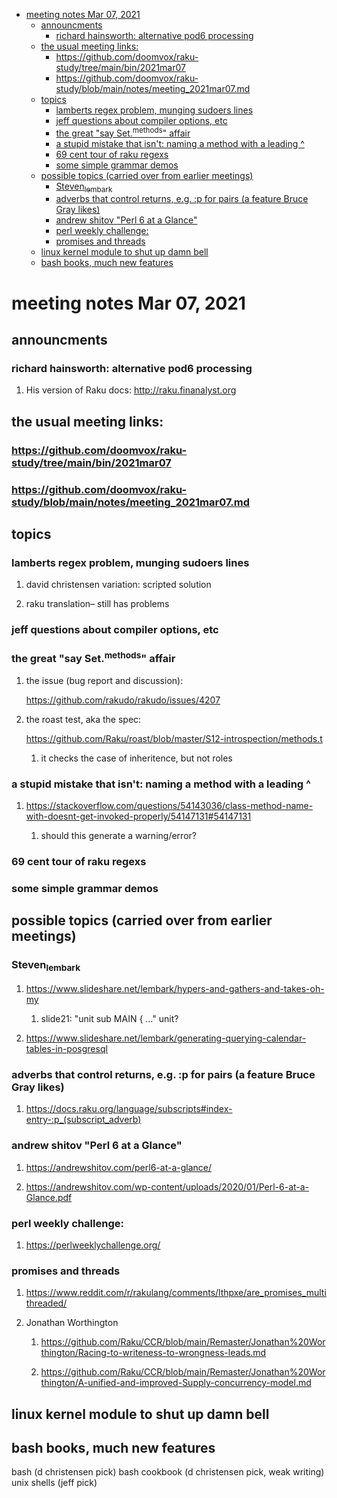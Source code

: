 - [meeting notes Mar 07, 2021](#org60f993f)
  - [announcments](#orga973860)
    - [richard hainsworth: alternative pod6 processing](#orgac25c8f)
  - [the usual meeting links:](#orgfc83dab)
    - [<https://github.com/doomvox/raku-study/tree/main/bin/2021mar07>](#org8b0e78e)
    - [<https://github.com/doomvox/raku-study/blob/main/notes/meeting_2021mar07.md>](#org1e437eb)
  - [topics](#org1fecfbe)
    - [lamberts regex problem, munging sudoers lines](#org39c09ac)
    - [jeff questions about compiler options, etc](#org433235f)
    - [the great "say Set.<sup>methods</sup>" affair](#org5c7aa0d)
    - [a stupid mistake that isn't: naming a method with a leading ^](#org57dad95)
    - [69 cent tour of raku regexs](#org9bd8c58)
    - [some simple grammar demos](#orgd22e99d)
  - [possible topics (carried over from earlier meetings)](#org08b97e3)
    - [Steven<sub>lembark</sub>](#orgb9547ea)
    - [adverbs that control returns, e.g. :p for pairs (a feature Bruce Gray likes)](#org2ebd029)
    - [andrew shitov "Perl 6 at a Glance"](#orgd5532e8)
    - [perl weekly challenge:](#org0569d98)
    - [promises and threads](#orga586cd4)
  - [linux kernel module to shut up damn bell](#org8fdc9a1)
  - [bash books, much new features](#org5dbb0ff)


<a id="org60f993f"></a>

# meeting notes Mar 07, 2021


<a id="orga973860"></a>

## announcments


<a id="orgac25c8f"></a>

### richard hainsworth: alternative pod6 processing

1.  His version of Raku docs: <http://raku.finanalyst.org>


<a id="orgfc83dab"></a>

## the usual meeting links:


<a id="org8b0e78e"></a>

### <https://github.com/doomvox/raku-study/tree/main/bin/2021mar07>


<a id="org1e437eb"></a>

### <https://github.com/doomvox/raku-study/blob/main/notes/meeting_2021mar07.md>


<a id="org1fecfbe"></a>

## topics


<a id="org39c09ac"></a>

### lamberts regex problem, munging sudoers lines

1.  david christensen variation: scripted solution

2.  raku translation&#x2013; still has problems


<a id="org433235f"></a>

### jeff questions about compiler options, etc


<a id="org5c7aa0d"></a>

### the great "say Set.<sup>methods</sup>" affair

1.  the issue (bug report and discussion):

    <https://github.com/rakudo/rakudo/issues/4207>

2.  the roast test, aka the spec:

    <https://github.com/Raku/roast/blob/master/S12-introspection/methods.t>
    
    1.  it checks the case of inheritence, but not roles


<a id="org57dad95"></a>

### a stupid mistake that isn't: naming a method with a leading ^

1.  <https://stackoverflow.com/questions/54143036/class-method-name-with-doesnt-get-invoked-properly/54147131#54147131>

    1.  should this generate a warning/error?


<a id="org9bd8c58"></a>

### 69 cent tour of raku regexs


<a id="orgd22e99d"></a>

### some simple grammar demos


<a id="org08b97e3"></a>

## possible topics (carried over from earlier meetings)


<a id="orgb9547ea"></a>

### Steven<sub>lembark</sub>

1.  <https://www.slideshare.net/lembark/hypers-and-gathers-and-takes-oh-my>

    1.  slide21:  "unit sub MAIN { &#x2026;"  unit?

2.  <https://www.slideshare.net/lembark/generating-querying-calendar-tables-in-posgresql>


<a id="org2ebd029"></a>

### adverbs that control returns, e.g. :p for pairs (a feature Bruce Gray likes)

1.  <https://docs.raku.org/language/subscripts#index-entry-:p_(subscript_adverb)>


<a id="orgd5532e8"></a>

### andrew shitov "Perl 6 at a Glance"

1.  <https://andrewshitov.com/perl6-at-a-glance/>

2.  <https://andrewshitov.com/wp-content/uploads/2020/01/Perl-6-at-a-Glance.pdf>


<a id="org0569d98"></a>

### perl weekly challenge:

1.  <https://perlweeklychallenge.org/>


<a id="orga586cd4"></a>

### promises and threads

1.  <https://www.reddit.com/r/rakulang/comments/lthpxe/are_promises_multithreaded/>

2.  Jonathan Worthington

    1.  <https://github.com/Raku/CCR/blob/main/Remaster/Jonathan%20Worthington/Racing-to-writeness-to-wrongness-leads.md>
    
    2.  <https://github.com/Raku/CCR/blob/main/Remaster/Jonathan%20Worthington/A-unified-and-improved-Supply-concurrency-model.md>


<a id="org8fdc9a1"></a>

## linux kernel module to shut up damn bell


<a id="org5dbb0ff"></a>

## bash books, much new features

bash (d christensen pick) bash cookbook (d christensen pick, weak writing) unix shells (jeff pick)
